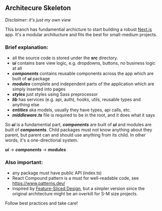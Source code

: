 ## Architecure Skeleton

*Disclaimer: it's just my own view*

This branch has fundamential archicture to start building a robust [Next.js](https://nextjs.org/) app. It's a modular architucture and fits the best for small-medium projects.

### Brief explanation:
- all the source code is stored under the ***src*** directory. 
- ***ui*** contains bare view logic, e.g. dropdowns, buttons, no business logic at all
- ***components*** contains reusable components across the app which are built of ***ui*** package
- ***modules*** complete and independent parts of the application which are simply inserted into pages
- ***styles*** just styles using Sass preprocessor
- ***lib*** has services (e.g. api, auth), hooks, utils, reusable types and anything else
- ***entities*** aka models, usually they have types, api calls, etc.
- ***middleware.ts*** file is required to be in the root, and it does what it says

So ***ui*** is a fundamential part, ***components*** are built of ***ui*** and modules are built of ***components***. Child packages must not know anything about they parent, but parent can and should use anything from its child. In other words, it's a one-directional system.

***ui*** -> ***components*** -> ***modules***

### Also important:
- any package must have public API (index.ts)
- React Compound pattern is a must for well-readable code, see https://www.patterns.dev/
- inspired by [Feature-Sliced Design](https://feature-sliced.design/), but a simpler version since the original architecture might be an overkill for S-M size projects.

Follow best practices and take care!